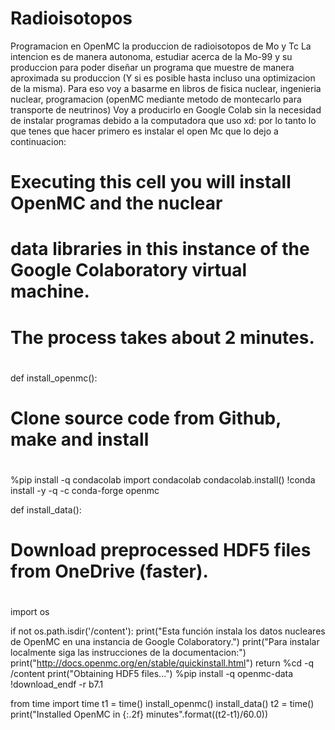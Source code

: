 # Radioisotopos
Programacion en OpenMC la produccion de radioisotopos de Mo y Tc
 La intencion es de manera autonoma, estudiar acerca de la Mo-99 y su produccion para poder diseñar un programa que muestre de manera aproximada su produccion (Y si es posible hasta incluso una optimizacion de la misma). Para eso voy a basarme en libros de fisica nuclear, ingenieria nuclear,  programacion (openMC mediante metodo de montecarlo para transporte de neutrinos)
Voy a producirlo en Google Colab sin la necesidad de instalar programas debido a la computadora que uso xd: por lo tanto lo que tenes que hacer primero es instalar el open Mc que lo dejo a continuacion:

#
# Executing this cell you will install OpenMC and the nuclear
# data libraries in this instance of the Google Colaboratory virtual machine.
# The process takes about 2 minutes.
#

def install_openmc():
  #
  # Clone source code from Github, make and install
  #

  %pip install -q condacolab
  import condacolab
  condacolab.install()
  !conda install -y -q -c conda-forge openmc

def install_data():
  #
  # Download preprocessed HDF5 files from OneDrive (faster).
  #
  import os

  if not os.path.isdir('/content'):
    print("Esta función instala los datos nucleares de OpenMC en una instancia de Google Colaboratory.")
    print("Para instalar localmente siga las instrucciones de la documentacion:")
    print("http://docs.openmc.org/en/stable/quickinstall.html")
    return
  %cd -q /content
  print("Obtaining HDF5 files...")
  %pip install -q openmc-data
  !download_endf -r b7.1

from time import time
t1 = time()
install_openmc()
install_data()
t2 = time()
print("Installed OpenMC in {:.2f} minutes".format((t2-t1)/60.0))
